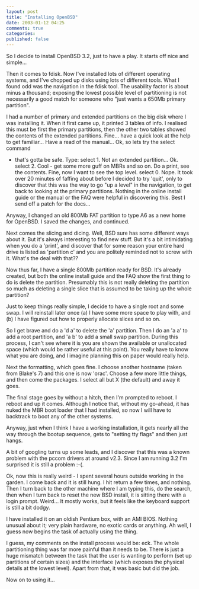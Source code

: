 ```yaml
---
layout: post
title: "Installing OpenBSD"
date: 2003-01-12 04:25
comments: true
categories: 
published: false
---
```


So I decide to install OpenBSD 3.2, just to have a play.  It starts off nice and
simple...

Then it comes to fdisk.  Now I've installed lots of different operating systems,
and I've chopped up disks using lots of different tools.  What I found odd was
the navigation in the fdisk tool.  The usability factor is about minus a
thousand; exposing the lowest possible level of partitioning is not necessarily
a good match for someone who "just wants a 650Mb primary partition".

I had a number of primary and extended partitions on the big disk where I was
installing it.  When it first came up, it printed 3 tables of info.  I realised
this must be first the primary partitions, then the other two tables showed the
contents of the extended partitions.  Fine... have a quick look at the help to
get familiar... Have a read of the manual... Ok, so lets try the select command
- that's gotta be safe.  Type: select 1.  Not an extended partition... Ok.
select 2.  Cool - get some more guff on MBRs and so on.  Do a print, see the
contents.  Fine, now I want to see the top level.  select 0.  Nope.  It took
over 20 minutes of faffing about before I decided to try 'quit', only to
discover that this was the way to go "up a level" in the navigation, to get back
to looking at the primary partitions.  Nothing in the online install guide or
the manual or the FAQ were helpful in discovering this.  Best I send off a patch
for the docs...

Anyway, I changed an old 800Mb FAT partition to type A6 as a new home for
OpenBSD.  I saved the changes, and continued.

Next comes the slicing and dicing.  Well, BSD sure has some different ways about
it.  But it's always interesting to find new stuff.  But it's a bit intimidating
when you do a 'print', and discover that for some reason your entire hard drive
is listed as 'partition c' and you are politely reminded not to screw with it.
What's the deal with that??

Now thus far, I have a single 800Mb partition ready for BSD.  It's already
created, but both the online install guide and the FAQ show the first thing to
do is delete the partition.  Presumably this is not really deleting the
partition so much as deleting a single slice that is assumed to be taking up the
whole partition?

Just to keep things really simple, I decide to have a single root and some swap.
I will reinstall later once (a) I have some more space to play with, and (b) I
have figured out how to properly allocate slices and so on.

So I get brave and do a 'd a' to delete the 'a' partition. Then I do an 'a a' to
add a root partition, and 'a b' to add a small swap partition.  During this
process, I can't see where it is you are shown the available or unallocated
space (which would be rather useful at this point).  You really have to know
what you are doing, and I imagine planning this on paper would really help.

Next the formatting, which goes fine.  I choose another hostname (taken from
Blake's 7) and this one is now 'orac'. Choose a few more little things, and then
come the packages.  I select all but X (the default) and away it goes.

The final stage goes by without a hitch, then I'm prompted to reboot.  I reboot
and up it comes. Although I notice that, without my go-ahead, it has nuked the
MBR boot loader that I had installed, so now I will have to backtrack to boot
any of the other systems.

Anyway, just when I think I have a working installation, it gets nearly all the
way through the bootup sequence, gets to "setting tty flags" and then just
hangs.

A bit of googling turns up some leads, and I discover that this was a known
problem with the pccom drivers at around v2.3.  Since I am running 3.2 I'm
surprised it is still a problem :-(.

Ok, now this is really weird - I spent several hours outside working in the
garden.  I come back and it is still hung.  I hit return a few times, and
nothing.  Then I turn back to the other machine where I am typing this, do the
search, then when I turn back to reset the new BSD install, it is sitting there
with a login prompt.  Weird... It mostly works, but it feels like the keyboard
support is still a bit dodgy.

I have installed it on an oldish Pentium box, with an AMI BIOS.  Nothing unusual
about it; very plain hardware, no exotic cards or anything.  Ah well, I guess
now begins the task of actually using the thing.

I guess, my comments on the install process would be: eck.  The whole
partitioning thing was far more painful than it needs to be.  There is just a
huge mismatch between the task that the user is wanting to perform (set up
partitions of certain sizes) and the interface (which exposes the physical
details at the lowest level).  Apart from that, it was basic but did the job.

Now on to using it...
